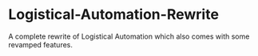 # Logistical-Automation-Rewrite
A complete rewrite of Logistical Automation which also comes with some revamped features.
